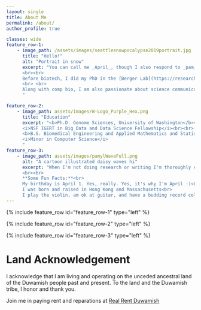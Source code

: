 ```yaml
---
layout: single
title: About Me
permalink: /about/
author_profile: true

classes: wide
feature_row-1:
    - image_path: /assets/images/seattlesnowpocalypse2019portrait.jpg
      title: "Hello!"
      alt: "Portrait in snow"
      excerpt: "You can call me _April_, though I also respond to _pam_ or _pamyl_. 我的名字是羅方淳.<br><br>I am a Computational Biologist at Adaptive Biotechnologies in Seattle where I work with Adaptive's partners to use our immunosequencing platform to improve healthcare and disease outcomes.
      <br><br>
      Before biotech, I did my PhD in the [Berger Lab](https://research.fredhutch.org/berger/en.html) at the [Fred Hutchinson Cancer Center](https://www.fredhutch.org/en.html) and [University of Washington Genome Sciences](https://www.gs.washington.edu/). For my doctoral research, I studied how cancer hijacks our cells' systems for its own benefit, or in more technical terms, understanding oncogene-driven transcriptional regulation in lung cancer.
      <br> <br>
      Along with comp bio, I am also passionate about science communication and education, especially for underrepresented groups in the sciences. Content related to that coming here soon.
      "

feature_row-2:
    - image_path: assets/images/W-Logo_Purple_Hex.png
      title: "Education"
      excerpt: "<b>Ph.D. Genome Sciences, University of Washington</b><br>
      <i>NSF IGERT in Big Data and Data Science Fellowship</i><br><br>
      <b>B.S. Biomedical Engineering and Applied Mathematics and Statistics, Johns Hopkins University</b><br>
      <i>Minor in Computer Science</i>
      "
feature_row-3:
    - image_path: assets/images/pamylWaveFull.png
      alt: "A cartoon illustrated daisy waves hi"
      excerpt: "When I'm not doing research or writing I'm thoroughly enjoying exploring the Pacific Northwest aka PNW through hiking and coffee. I also play music (violin and guitar), [knit](https://www.ravelry.com/people/pamyl), and stream games and cozy times son [Twitch](https://twitch.tv/pamylz)!
      <br><br>
      **Some Fun Facts:**<br>
      My birthday is April 1. Yes, really. Yes, it's why I'm April :)<br>
      I was born and raised in Hong Kong and Massachusetts<br>
      I play the violin, am ok at guitar, and have a budding record collection (ask me about it!)<br>"
---
```


{% include feature_row id="feature_row-1" type="left" %}

{% include feature_row id="feature_row-2" type="left" %}

{% include feature_row id="feature_row-3" type="left" %}

# Land Acknowledgement

I acknowledge that I am living and operating on the unceded ancestral land of the Duwamish people past and present. To the land and the Duwamish tribe, I honor and thank you.

Join me in paying rent and reparations at [Real Rent Duwamish](https://www.realrentduwamish.org/)
